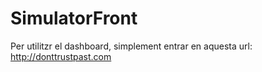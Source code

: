 # SimulatorFront

Per utilitzr el dashboard, simplement entrar en aquesta url:
http://donttrustpast.com
